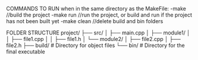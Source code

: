 COMMANDS TO RUN when in the same directory as the MakeFile:
-make //build the project
-make run //run the project, or build and run if the project has not been built yet
-make clean //delete build and bin folders

FOLDER STRUCTURE
project/
├── src/
│ ├── main.cpp
│ ├── module1/
│ │ ├── file1.cpp
│ │ ├── file1.h
│ └── module2/
│ ├── file2.cpp
│ ├── file2.h
├── build/ # Directory for object files
└── bin/ # Directory for the final executable
